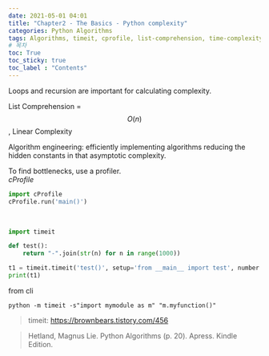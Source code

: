 ```yaml
---
date: 2021-05-01 04:01
title: "Chapter2 - The Basics - Python complexity"
categories: Python Algorithms
tags: Algorithms, timeit, cprofile, list-comprehension, time-complexity
# 목차
toc: True  
toc_sticky: true 
toc_label : "Contents"
---
```


Loops and recursion are important for calculating complexity.

List Comprehension = $$O(n)$$, Linear Complexity

Algorithm engineering: efficiently implementing algorithms reducing the hidden constants in that asymptotic complexity.

To find bottlenecks, use a profiler.  
*cProfile*
```python
import cProfile
cProfile.run('main()')
```


<br>

```python
import timeit

def test():
    return "-".join(str(n) for n in range(1000))

t1 = timeit.timeit('test()', setup='from __main__ import test', number = 10000)
print(t1)
```

from cli
```
python -m timeit -s"import mymodule as m" "m.myfunction()"
```

> timeit: <https://brownbears.tistory.com/456>

> Hetland, Magnus Lie. Python Algorithms (p. 20). Apress. Kindle Edition. 